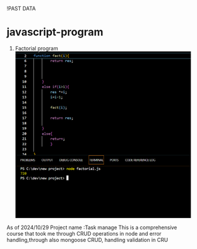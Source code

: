 
!PAST DATA
# javascript-program
1. Factorial program
![alt text](image.png)

As of 2024/10/29
Project name :Task manage 
This is a comprehensive course that took me through CRUD operations in node and error handling,through also mongoose CRUD, handling validation in CRU